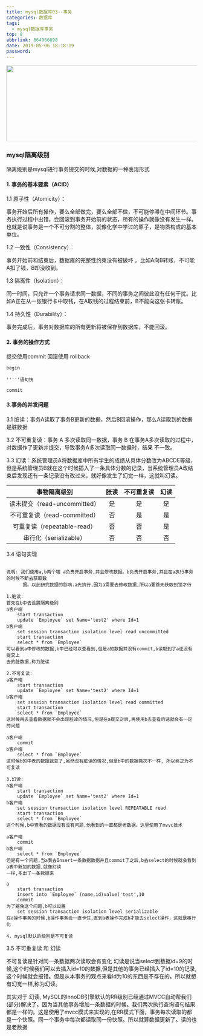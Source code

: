 ```yaml
---
title: mysql数据库03--事务
categories: 数据库
tags:
  - mysql数据库事务
top: 8
abbrlink: 864966898
date: 2019-05-06 18:18:19
password:
---
```


<img src="https://jwangtec.oss-cn-chengdu.aliyuncs.com/jwangcloud/index/mysql.jpeg" width="1000" height="200" align="middle" />

###  mysql隔离级别

<!--more-->

隔离级别是mysql进行事务提交的时候,对数据的一种表现形式

####  1. 事务的基本要素（ACID）

1.1 原子性（Atomicity）：

事务开始后所有操作，要么全部做完，要么全部不做，不可能停滞在中间环节。事务执行过程中出错，会回滚到事务开始前的状态，所有的操作就像没有发生一样。也就是说事务是一个不可分割的整体，就像化学中学过的原子，是物质构成的基本单位。

1.2 一致性（Consistency）：

事务开始前和结束后，数据库的完整性约束没有被破坏 。比如A向B转账，不可能A扣了钱，B却没收到。

1.3 隔离性（Isolation）：

同一时间，只允许一个事务请求同一数据，不同的事务之间彼此没有任何干扰。比如A正在从一张银行卡中取钱，在A取钱的过程结束前，B不能向这张卡转账。

1.4 持久性（Durability）：

事务完成后，事务对数据库的所有更新将被保存到数据库，不能回滚。

#### 2. 事务的操作方式

提交使用commit 回滚使用 rollback

	
	begin
	
	'''''语句快
	
	commit
	

#### 3.事务的并发问题

3.1 脏读：事务A读取了事务B更新的数据，然后B回滚操作，那么A读取到的数据是脏数据

3.2 不可重复读：事务 A 多次读取同一数据，事务 B 在事务A多次读取的过程中，对数据作了更新并提交，导致事务A多次读取同一数据时，结果 不一致。

3.3 幻读：系统管理员A将数据库中所有学生的成绩从具体分数改为ABCDE等级，但是系统管理员B就在这个时候插入了一条具体分数的记录，当系统管理员A改结束后发现还有一条记录没有改过来，就好像发生了幻觉一样，这就叫幻读。


|事物隔离级别|胀读|不可重复读|幻读|
|:-:|:-:|:-:|:-:|
|读未提交（read-uncommitted）|是|是|是
|不可重复读（read-committed）	|否|	是|	是
|可重复读（repeatable-read）	|否|	否|	是
|串行化（serializable）	|否|	否|	否



3.4 语句实现

```
	
说明: 我们使用a,b两个端 a负责开启事务,并且修改数据。b负责开启事务,并且在a执行事务的时候不断去获取数
	  据。以此研究数据的影响.a先执行,因为a需要去修改数据,所以a要首先获取到锁才行

1.脏读:
首先在b中去设置隔离级别
a客户端
	start transaction
	update `Employee` set Name='test2' where Id=1
b客户端
	set session transaction isolation level read uncommitted
	start transaction
	select * from `Employee`
可以看到a中修改的数据,b中已经可以查看到,但是a的数据并没有commit,b读取到了a还没有提交上
去的脏数据,称为脏读

2.不可复读:
a客户端
	start transaction
	update `Employee` set Name='test2' where Id=1
b客户端
	set session transaction isolation level read committed
	start transaction
	select * from `Employee`
这时候再去查看数据就不会出现脏读的情况,但是在a提交之后,再使用b去查看的话就会有一定的问题

a客户端
	commit
b客户端
	select * from `Employee`
这时候b的中表的数据就变了,虽然没有脏读的情况,但是b中的数据两次不一样, 所以称之为不可复读

3.幻读:
a客户端
	start transaction
	update `Employee` set Name='test2' where Id=1
b客户端
	set session transaction isolation level REPEATABLE read
	start transaction
	select * from `Employee`
这个时候,b中查看的数据没有没有问题,他看到的一直都是老数据。这里使用了mvvc技术

a客户端
	commit
b客户端
	select * from `Employee`
但是有一个问题,当a表去Insert一条数据数据并且commit了之后,b去select的时候就会看到a表中新加的数据,就像幻读
一样,多出了一条数据来

a
	start transaction
	insert into `Employee` (name,id)value('test',10
	commit
为了避免这个问题,b可以设置
	set session transaction isolation level serializable
在a操作事务的时候,b操作事务会一直卡住,直到a表操作完成b才能去select操作，这就是串行化

4. mysql默认的级别是不可复读
```


3.5 不可重复读 和 幻读

不可复读是针对同一条数据两次读取会有变化 幻读是说当select到数据id=9的时候,这个时候我们可以去插入id=10的数据,但是其他的事务已经插入了id=10的记录,这个时候就会报错。但是从本事务的观点来看id为10的东西是不存在的。所以就想有幻觉一样,称为幻读。

其实对于 幻读, MySQL的InnoDB引擎默认的RR级别已经通过MVCC自动帮我们(部分)解决了。因为当其他事务增加一条数据的时候。我们两次执行查询语句结果都是一样的。这是使用了mvcc模式来实现的,在RR模式下面，事务每次读取的都是一个快照。同一个事务中每次都读取同一份快照。所以就算数据更新了。读的也是老数据
